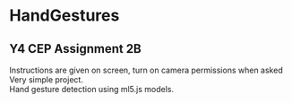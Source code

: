# HandGestures
## Y4 CEP Assignment 2B 
Instructions are given on screen, turn on camera permissions when asked  
Very simple project.  
Hand gesture detection using ml5.js models.  
